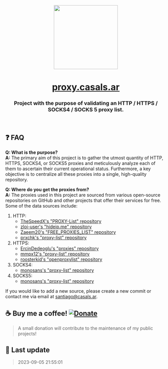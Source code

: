 <p align="center">
  <a href="https://casals.ar">
    <img src="https://avatars.githubusercontent.com/u/143447515?s=400&u=24815cc220ffe4a8a3252817c0885f0df4ac08f0&v=4" width="200" height="200">
  </a>
</p>

<h1 align="center"><a href="https://proxy.casals.ar">proxy.casals.ar</a></h1>

### <p align="center">Project with the purpose of validating an HTTP / HTTPS / SOCKS4 / SOCKS 5 proxy list.</p>

<br>

## ❓ FAQ

**Q: What is the purpose?**  
**A:** The primary aim of this project is to gather the utmost quantity of HTTP, HTTPS, SOCKS4, or SOCKS5 proxies and meticulously analyze each of them to ascertain their current operational status. Furthermore, a key objective is to centralize all these proxies into a single, high-quality repository.

**Q: Where do you get the proxies from?**  
**A:** The proxies used in this project are sourced from various open-source repositories on GitHub and other projects that offer their services for free. Some of the data sources include:

1. HTTP:
    - [TheSpeedX's "PROXY-List" repository](https://raw.githubusercontent.com/TheSpeedX/PROXY-List/master/http.txt)
    - [zloi-user's "hideip.me" repository](https://raw.githubusercontent.com/zloi-user/hideip.me/main/http.txt)
    - [Zaeem20's "FREE_PROXIES_LIST" repository](https://raw.githubusercontent.com/Zaeem20/FREE_PROXIES_LIST/master/http.txt)
    - [prxchk's "proxy-list" repository](https://raw.githubusercontent.com/prxchk/proxy-list/main/http.txt)
2. HTTPS: 
    - [ErcinDedeoglu's "proxies" repository](https://raw.githubusercontent.com/ErcinDedeoglu/proxies/main/proxies/https.txt)
    - [mmpx12's "proxy-list" repository](https://raw.githubusercontent.com/mmpx12/proxy-list/master/https.txt)
    - [roosterkid's "openproxylist" repository](https://raw.githubusercontent.com/roosterkid/openproxylist/main/HTTPS_RAW.txt)
3. SOCKS4:
    - [monosans's "proxy-list" repository](https://raw.githubusercontent.com/monosans/proxy-list/main/proxies/socks4.txt)
4. SOCKS5:
    - [monosans's "proxy-list" repository](https://raw.githubusercontent.com/monosans/proxy-list/main/proxies/socks5.txt)

If you would like to add a new source, please create a new commit or contact me via email at [santiago@casals.ar](mailto:santiago@casals.ar).

## ☕ Buy me a coffee! [![Donate](https://img.shields.io/badge/Donate-PayPal-green.svg)](https://paypal.me/santicsls)

> A small donation will contribute to the maintenance of my public projects!

## 📝 Last update

> 2023-09-05 21:55:01
